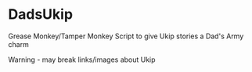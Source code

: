 # DadsUkip
Grease Monkey/Tamper Monkey Script to give Ukip stories a Dad's Army charm

Warning - may break links/images about Ukip
